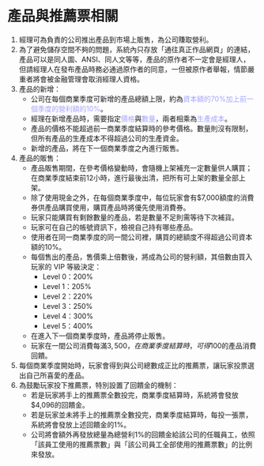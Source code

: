 # 產品與推薦票相關
1. 經理可為負責的公司推出產品到市場上販售，為公司賺取營利。
1. 為了避免儲存空間不夠的問題，系統內只存放「通往真正作品網頁」的連結，產品可以是同人圖、ANSI、同人文等等，產品的原作者不一定會是經理人，但請經理人在發布產品時務必通過原作者的同意，一但被原作者舉報，情節嚴重者將會被金融管理會取消經理人資格。
1. 產品的新增：
    * 公司在每個商業季度可新增的產品總額上限，約為<font color="#A3A3FF">資本額的70%加上前一個季度的營利額的10%</font>。
    * 經理在新增產品時，需要指定<font color="#A3A3FF">價格</font>與<font color="#A3A3FF">數量</font>，兩者相乘為<font color="#A3A3FF">生產成本</font>。
    * 產品的價格不能超過前一商業季度結算時的參考價格。數量則沒有限制，但所有產品的生產成本不得超過公司的生產資金。
    * 新增的產品，將在下一個商業季度之內進行販售。
1. 產品的販售：
    * 產品販售期間，在參考價格變動時，會隨機上架補充一定數量供人購買；在商業季度結束前12小時，進行最後出清，把所有可上架的數量全部上架。
    * 除了使用現金之外，在每個商業季度中，每位玩家會有$7,000額度的消費券供產品購買使用，購買產品時將優先使用消費券。
    * 玩家只能購買有剩餘數量的產品，若是數量不足則需等待下次補貨。
    * 玩家可在自己的帳號資訊下，檢視自己持有哪些產品。
    * 使用者在同一商業季度的同一間公司裡，購買的總額度不得超過公司資本額的10%。
    * 每個售出的產品，售價乘上倍數後，將成為公司的營利額，其倍數由買入玩家的 VIP 等級決定：
        * Level 0：200%
        * Level 1：205%
        * Level 2：220%
        * Level 3：250%
        * Level 4：300%
        * Level 5：400%
    * 在進入下一個商業季度時，產品將停止販售。
    * 玩家在一間公司消費每滿$3,500，在商業季度結算時，可得$100的產品消費回饋。
1. 每個商業季度開始時，玩家會得到與公司總數成正比的推薦票，讓玩家投票選出自己所喜愛的產品。
1. 為鼓勵玩家投下推薦票，特別設置了回饋金的機制：
    * 若是玩家將手上的推薦票全數投完，商業季度結算時，系統將會發放$4,096的回饋金。
    * 若是玩家並未將手上的推薦票全數投完，商業季度結算時，每投一張票，系統將會發放上述回饋金的1%。
    * 公司將會額外再發放總量為總營利1%的回饋金給該公司的任職員工，依照「該員工使用的推薦票數」與「該公司員工全部使用的推薦票數」的比例來發放。